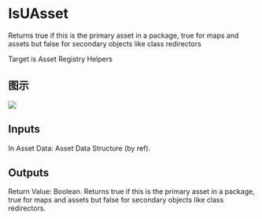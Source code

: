 # IsUAsset

Returns true if this is the primary asset in a package, true for maps and assets but false for secondary objects like class redirectors

Target is Asset Registry Helpers

## 图示

![]($-20221218-17594868.png)

## Inputs

In Asset Data: Asset Data Structure (by ref).  

## Outputs

Return Value: Boolean. Returns true if this is the primary asset in a package, true for maps and assets but false for secondary objects like class redirectors.

